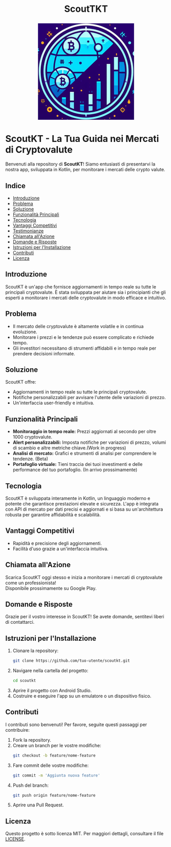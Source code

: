 # <p align="center">ScoutTKT</p>

<p align="center">
  <img src="https://github.com/LoCh3f/ScoutKT/blob/master/app/src/main/res/drawable/main_logo.jpg" alt="Logo del Progetto" width="300"/>
</p>

# ScoutKT - La Tua Guida nei Mercati di Cryptovalute

Benvenuti alla repository di **ScoutKT**! Siamo entusiasti di presentarvi la nostra app, sviluppata in Kotlin, per monitorare i mercati delle crypto valute.

## Indice

- [Introduzione](#introduzione)
- [Problema](#problema)
- [Soluzione](#soluzione)
- [Funzionalità Principali](#funzionalità-principali)
- [Tecnologia](#tecnologia)
- [Vantaggi Competitivi](#vantaggi-competitivi)
- [Testimonianze](#testimonianze)
- [Chiamata all'Azione](#chiamata-allazione)
- [Domande e Risposte](#domande-e-risposte)
- [Istruzioni per l'Installazione](#istruzioni-per-linstallazione)
- [Contributi](#contributi)
- [Licenza](#licenza)

## Introduzione

ScoutKT è un'app che fornisce aggiornamenti in tempo reale su tutte le principali cryptovalute. È stata sviluppata per aiutare sia i principianti che gli esperti a monitorare i mercati delle cryptovalute in modo efficace e intuitivo.

## Problema

- Il mercato delle cryptovalute è altamente volatile e in continua evoluzione.
- Monitorare i prezzi e le tendenze può essere complicato e richiede tempo.
- Gli investitori necessitano di strumenti affidabili e in tempo reale per prendere decisioni informate.

## Soluzione

ScoutKT offre:
- Aggiornamenti in tempo reale su tutte le principali cryptovalute.
- Notifiche personalizzabili per avvisare l'utente delle variazioni di prezzo.
- Un'interfaccia user-friendly e intuitiva.

## Funzionalità Principali

- **Monitoraggio in tempo reale:** Prezzi aggiornati al secondo per oltre 1000 cryptovalute.
- **Alert personalizzabili:** Imposta notifiche per variazioni di prezzo, volumi di scambio e altre metriche chiave.(Work in progress)
- **Analisi di mercato:** Grafici e strumenti di analisi per comprendere le tendenze. (Beta)
- **Portafoglio virtuale:** Tieni traccia dei tuoi investimenti e delle performance del tuo portafoglio. (In arrivo prossimamente)

## Tecnologia

ScoutKT è sviluppata interamente in Kotlin, un linguaggio moderno e potente che garantisce prestazioni elevate e sicurezza. L'app è integrata con API di mercato per dati precisi e aggiornati e si basa su un'architettura robusta per garantire affidabilità e scalabilità.

## Vantaggi Competitivi

- Rapidità e precisione degli aggiornamenti.
- Facilità d'uso grazie a un'interfaccia intuitiva.

## Chiamata all'Azione
Scarica ScoutKT oggi stesso e inizia a monitorare i mercati di cryptovalute come un professionista!  
Disponibile prossimamente su Google Play.  

## Domande e Risposte

Grazie per il vostro interesse in ScoutKT! Se avete domande, sentitevi liberi di contattarci.

## Istruzioni per l'Installazione

1. Clonare la repository:
    ```bash
    git clone https://github.com/tuo-utente/scoutkt.git
    ```
2. Navigare nella cartella del progetto:
    ```bash
    cd scoutkt
    ```
3. Aprire il progetto con Android Studio.
4. Costruire e eseguire l'app su un emulatore o un dispositivo fisico.

## Contributi

I contributi sono benvenuti! Per favore, seguite questi passaggi per contribuire:
1. Fork la repository.
2. Creare un branch per le vostre modifiche:
    ```bash
    git checkout -b feature/nome-feature
    ```
3. Fare commit delle vostre modifiche:
    ```bash
    git commit -m 'Aggiunta nuova feature'
    ```
4. Push del branch:
    ```bash
    git push origin feature/nome-feature
    ```
5. Aprire una Pull Request.

## Licenza

Questo progetto è sotto licenza MIT. Per maggiori dettagli, consultare il file [LICENSE](LICENSE).

